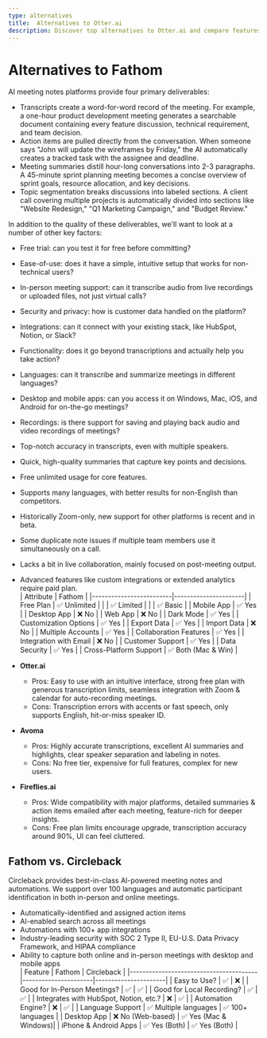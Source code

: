 ```yaml
---
type: alternatives
title:  Alternatives to Otter.ai  
description: Discover top alternatives to Otter.ai and compare features with Circleback. Make an informed choice for your transcription needs.
---
```


# Alternatives to Fathom    
AI meeting notes platforms provide four primary deliverables:  
  
* Transcripts create a word-for-word record of the meeting. For example, a one-hour product development meeting generates a searchable document containing every feature discussion, technical requirement, and team decision.  
* Action items are pulled directly from the conversation. When someone says "John will update the wireframes by Friday," the AI automatically creates a tracked task with the assignee and deadline.  
* Meeting summaries distill hour-long conversations into 2-3 paragraphs. A 45-minute sprint planning meeting becomes a concise overview of sprint goals, resource allocation, and key decisions.  
* Topic segmentation breaks discussions into labeled sections. A client call covering multiple projects is automatically divided into sections like "Website Redesign," "Q1 Marketing Campaign," and "Budget Review."  
  
In addition to the quality of these deliverables, we'll want to look at a number of other key factors:  
  
* Free trial: can you test it for free before committing?  
* Ease-of-use: does it have a simple, intuitive setup that works for non-technical users?  
* In-person meeting support: can it transcribe audio from live recordings or uploaded files, not just virtual calls?  
* Security and privacy: how is customer data handled on the platform?  
* Integrations: can it connect with your existing stack, like HubSpot, Notion, or Slack?  
* Functionality: does it go beyond transcriptions and actually help you take action?  
* Languages: can it transcribe and summarize meetings in different languages?  
* Desktop and mobile apps: can you access it on Windows, Mac, iOS, and Android for on-the-go meetings?  
* Recordings: is there support for saving and playing back audio and video recordings of meetings?    
* Top-notch accuracy in transcripts, even with multiple speakers.
* Quick, high-quality summaries that capture key points and decisions.

* Free unlimited usage for core features.
* Supports many languages, with better results for non-English than competitors.

* Historically Zoom-only, new support for other platforms is recent and in beta.
* Some duplicate note issues if multiple team members use it simultaneously on a call.

* Lacks a bit in live collaboration, mainly focused on post-meeting output.
* Advanced features like custom integrations or extended analytics require paid plan.  
| Attribute               | Fathom               |
|-------------------------|----------------------|
| Free Plan               | ✅ Unlimited         |
|                        | ✅ Limited           |
|                        | ✅ Basic             |
| Mobile App              | ✅ Yes               |
| Desktop App             | ❌ No                |
| Web App                 | ❌ No                |
| Dark Mode               | ✅ Yes               |
| Customization Options   | ✅ Yes               |
| Export Data             | ✅ Yes               |
| Import Data             | ❌ No                |
| Multiple Accounts       | ✅ Yes               |
| Collaboration Features  | ✅ Yes               |
| Integration with Email  | ❌ No                |
| Customer Support        | ✅ Yes               |
| Data Security           | ✅ Yes               |
| Cross-Platform Support  | ✅ Both (Mac & Win)  |  
- **Otter.ai**
  - Pros: Easy to use with an intuitive interface, strong free plan with generous transcription limits, seamless integration with Zoom & calendar for auto-recording meetings.
  - Cons: Transcription errors with accents or fast speech, only supports English, hit-or-miss speaker ID.

- **Avoma**
  - Pros: Highly accurate transcriptions, excellent AI summaries and highlights, clear speaker separation and labeling in notes.
  - Cons: No free tier, expensive for full features, complex for new users.

- **Fireflies.ai**
  - Pros: Wide compatibility with major platforms, detailed summaries & action items emailed after each meeting, feature-rich for deeper insights.
  - Cons: Free plan limits encourage upgrade, transcription accuracy around 90%, UI can feel cluttered.  
## Fathom vs. Circleback  
Circleback provides best-in-class AI-powered meeting notes and automations. We support over 100 languages and automatic participant identification in both in-person and online meetings.  
  
* Automatically-identified and assigned action items  
* AI-enabled search across all meetings  
* Automations with 100+ app integrations  
* Industry-leading security with SOC 2 Type II, EU-U.S. Data Privacy Framework, and HIPAA compliance  
* Ability to capture both online and in-person meetings with desktop and mobile apps    
| Feature                                | Fathom               | Circleback           |
|----------------------------------------|----------------------|----------------------|
| Easy to Use?                           | ✅                    | ❌                    |
| Good for In-Person Meetings?           | ✅                    | ✅                    |
| Good for Local Recording?              | ✅                    | ✅                    |
| Integrates with HubSpot, Notion, etc.? | ❌                    | ✅                    |
| Automation Engine?                     | ❌                    | ✅                    |
| Language Support                       | ✅ Multiple languages | ✅ 100+ languages     |
| Desktop App                            | ❌ No (Web-based)     | ✅ Yes (Mac & Windows)|
| iPhone & Android Apps                  | ✅ Yes (Both)         | ✅ Yes (Both)         |